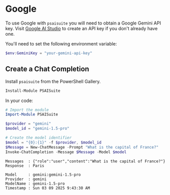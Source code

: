 # Google

To use Google with `psaisuite` you will need to obtain a Google Gemini API key. Visit [Google AI Studio](https://makersuite.google.com/app/apikey) to create an API key if you don't already have one.

You'll need to set the following environment variable:

```powershell
$env:GeminiKey = "your-gemini-api-key"
```

## Create a Chat Completion

Install `psaisuite` from the PowerShell Gallery.

```powershell
Install-Module PSAISuite
```

In your code:

```powershell
# Import the module
Import-Module PSAISuite

$provider = "gemini"
$model_id = "gemini-1.5-pro"

# Create the model identifier
$model = "{0}:{1}" -f $provider, $model_id
$Message = New-ChatMessage -Prompt "What is the capital of France?"
Invoke-ChatCompletion -Message $Message -Model $model
```

```shell
Messages  : {"role":"user","content":"What is the capital of France?"}
Response  : Paris
            
Model     : gemini:gemini-1.5-pro
Provider  : gemini
ModelName : gemini-1.5-pro
Timestamp : Sun 03 09 2025 9:43:30 AM
```